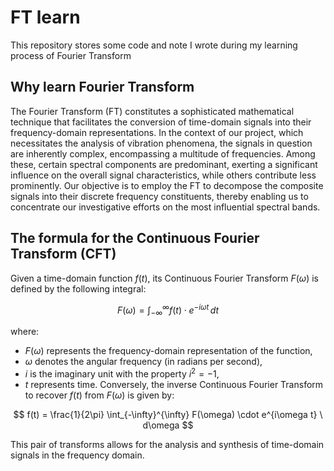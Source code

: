 # FT learn
This repository stores some code and note I wrote during my learning process of Fourier Transform
## Why learn Fourier Transform
The Fourier Transform (FT) constitutes a sophisticated mathematical technique that facilitates the conversion of time-domain signals into their frequency-domain representations. In the context of our project, which necessitates the analysis of vibration phenomena, the signals in question are inherently complex, encompassing a multitude of frequencies. Among these, certain spectral components are predominant, exerting a significant influence on the overall signal characteristics, while others contribute less prominently. Our objective is to employ the FT to decompose the composite signals into their discrete frequency constituents, thereby enabling us to concentrate our investigative efforts on the most influential spectral bands.
## The formula for the Continuous Fourier Transform (CFT)
Given a time-domain function $` f(t) `$, its Continuous Fourier Transform $` F(\omega) `$ is defined by the following integral:

$$ F(\omega) = \int_{-\infty}^{\infty} f(t) \cdot e^{-i\omega t} \, dt $$

where:
- $` F(\omega) `$ represents the frequency-domain representation of the function,
- $` \omega `$ denotes the angular frequency (in radians per second),
- $` i `$ is the imaginary unit with the property $` i^2 = -1 `$,
- $` t `$ represents time.
Conversely, the inverse Continuous Fourier Transform to recover $` f(t) `$ from $` F(\omega) `$ is given by:

$$ f(t) = \frac{1}{2\pi} \int_{-\infty}^{\infty} F(\omega) \cdot e^{i\omega t} \ d\omega $$

This pair of transforms allows for the analysis and synthesis of time-domain signals in the frequency domain.
